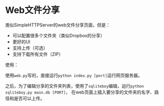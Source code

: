 # Web文件分享

类似SimpleHTTPServer的web文件分享页面，但是：

- 可以配置很多个文件夹（类似Dropbox的分享）
- 更好的UI
- 支持上传（可选）
- 支持下载所有文件（ZIP）

使用：

使用`web.py`写的，直接运行`python index.py [port]`运行网页服务器。

之后，为了编辑分享的文件夹列表，使用了`sqliteboy`编辑，运行`python sqliteboy.py main.db [PORT]`，
在web页面上插入要分享的文件夹的名字、路径和是否可以上传。

